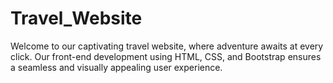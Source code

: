 # Travel_Website
Welcome to our captivating travel website, where adventure awaits at every click. Our front-end development using HTML, CSS, and Bootstrap ensures a seamless and visually appealing user experience.

